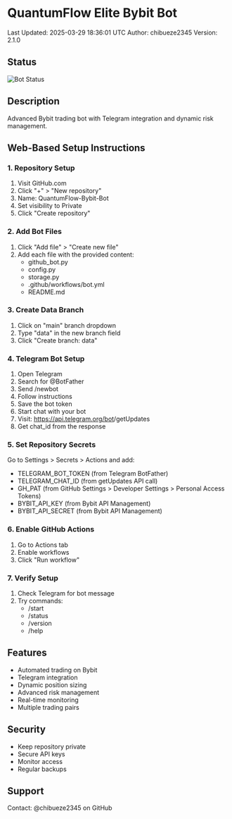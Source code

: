 # QuantumFlow Elite Bybit Bot
Last Updated: 2025-03-29 18:36:01 UTC
Author: chibueze2345
Version: 2.1.0

## Status
![Bot Status](https://github.com/chibueze2345/QuantumFlow-Bybit-Bot/actions/workflows/bot.yml/badge.svg)

## Description
Advanced Bybit trading bot with Telegram integration and dynamic risk management.

## Web-Based Setup Instructions

### 1. Repository Setup
1. Visit GitHub.com
2. Click "+" > "New repository"
3. Name: QuantumFlow-Bybit-Bot
4. Set visibility to Private
5. Click "Create repository"

### 2. Add Bot Files
1. Click "Add file" > "Create new file"
2. Add each file with the provided content:
   - github_bot.py
   - config.py
   - storage.py
   - .github/workflows/bot.yml
   - README.md

### 3. Create Data Branch
1. Click on "main" branch dropdown
2. Type "data" in the new branch field
3. Click "Create branch: data"

### 4. Telegram Bot Setup
1. Open Telegram
2. Search for @BotFather
3. Send /newbot
4. Follow instructions
5. Save the bot token
6. Start chat with your bot
7. Visit: https://api.telegram.org/bot<YourBOTToken>/getUpdates
8. Get chat_id from the response

### 5. Set Repository Secrets
Go to Settings > Secrets > Actions and add:
- TELEGRAM_BOT_TOKEN    (from Telegram BotFather)
- TELEGRAM_CHAT_ID      (from getUpdates API call)
- GH_PAT               (from GitHub Settings > Developer Settings > Personal Access Tokens)
- BYBIT_API_KEY        (from Bybit API Management)
- BYBIT_API_SECRET     (from Bybit API Management)

### 6. Enable GitHub Actions
1. Go to Actions tab
2. Enable workflows
3. Click "Run workflow"

### 7. Verify Setup
1. Check Telegram for bot message
2. Try commands:
   - /start
   - /status
   - /version
   - /help

## Features
- Automated trading on Bybit
- Telegram integration
- Dynamic position sizing
- Advanced risk management
- Real-time monitoring
- Multiple trading pairs

## Security
- Keep repository private
- Secure API keys
- Monitor access
- Regular backups

## Support
Contact: @chibueze2345 on GitHub